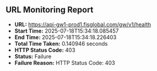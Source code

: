 ## URL Monitoring Report

- **URL:** https://api-gw1-prod1.fisglobal.com/gw/v1/health
- **Start Time:** 2025-07-18T15:34:18.085457
- **End Time:** 2025-07-18T15:34:18.226403
- **Total Time Taken:** 0.140946 seconds
- **HTTP Status Code:** 403
- **Status:** Failure
- **Failure Reason:** HTTP Status Code: 403
